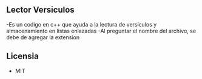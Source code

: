## Lector Versiculos
-Es un codigo en c++ que ayuda a la lectura de versículos y almacenamiento en listas enlazadas
-Al preguntar el nombre del archivo, se debe de agregar la extension

## Licensia
- MIT